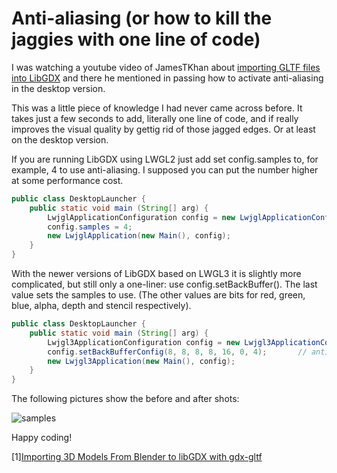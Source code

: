 # Anti-aliasing (or how to kill the jaggies with one line of code)

I was watching a youtube video of JamesTKhan about [importing GLTF files into LibGDX](https://www.youtube.com/watch?v=e-3OMXY9bDU&list=PLjUR2MkQ0cuHZ70Ps8F9WMyoyKHKAbYvQ&ab_channel=JamesTKhan)
and there he mentioned in passing how to activate anti-aliasing in the desktop version.

This was a little piece of knowledge I had never came across before. It takes just a few seconds to add, literally one line of code, 
and if really improves the visual quality by gettig rid of those jagged edges. Or at least on the desktop version.


If you are running LibGDX using LWGL2 just add set config.samples to, for example, 4 to use anti-aliasing. I supposed you can put the number higher at some performance cost.

```java
public class DesktopLauncher {
	public static void main (String[] arg) {
		LwjglApplicationConfiguration config = new LwjglApplicationConfiguration();
		config.samples = 4;
		new LwjglApplication(new Main(), config);
	}
}
```

With the newer versions of LibGDX based on LWGL3 it is slightly more complicated, but still only a one-liner: use config.setBackBuffer().
The last value sets the samples to use. (The other values are bits for red, green, blue, alpha, depth and stencil respectively).

```java
public class DesktopLauncher {
	public static void main (String[] arg) {
		Lwjgl3ApplicationConfiguration config = new Lwjgl3ApplicationConfiguration();
		config.setBackBufferConfig(8, 8, 8, 8, 16, 0, 4);		// anti-aliasing 4 samples
		new Lwjgl3Application(new Main(), config);
	}
}
```

The following pictures show the before and after shots:


![samples](https://user-images.githubusercontent.com/49096535/233168129-39dda6d8-1784-4a15-b18d-2ded64bf6629.png)



Happy coding!

[1][Importing 3D Models From Blender to libGDX with gdx-gltf](https://www.youtube.com/watch?v=e-3OMXY9bDU&list=PLjUR2MkQ0cuHZ70Ps8F9WMyoyKHKAbYvQ&ab_channel=JamesTKhan)
